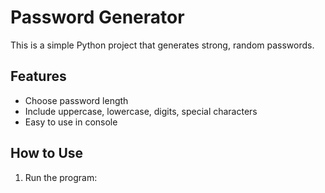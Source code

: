 # Password Generator

This is a simple Python project that generates strong, random passwords.

## Features

- Choose password length
- Include uppercase, lowercase, digits, special characters
- Easy to use in console

## How to Use

1. Run the program:
